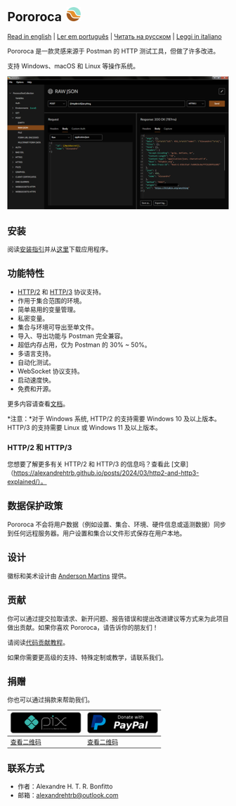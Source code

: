  <h1>Pororoca <img style="margin: 4px 0 0 4px" height="32" src="pororoca.png" alt="Pororoca Logo"/></h1>

[Read in english](README.md) | [Ler em português](README_pt.md) | [Читать на русском](README_ru.md) | [Leggi in italiano](README_it.md)

Pororoca 是一款灵感来源于 Postman 的 HTTP 测试工具，但做了许多改进。

支持 Windows、macOS 和 Linux 等操作系统。

![ExampleScreen](./misc/example_screen_en.png)

## 安装

阅读[安装指引](https://pororoca.io/docs/installation)并从[这里](https://github.com/alexandrehtrb/Pororoca/releases)下载应用程序。

## 功能特性

* [HTTP/2](https://http2.github.io/) 和 [HTTP/3](https://developers.cloudflare.com/http3/) 协议支持。
* 作用于集合范围的环境。
* 简单易用的变量管理。
* 私密变量。
* 集合与环境可导出至单文件。
* 导入、导出功能与 Postman 完全兼容。
* 超低内存占用，仅为 Postman 的 30% ~ 50%。
* 多语言支持。
* 自动化测试。
* WebSocket 协议支持。
* 启动速度快。
* 免费和开源。

更多内容请查看[文档](https://pororoca.io/docs/)。

*注意：*对于 Windows 系统, HTTP/2 的支持需要 Windows 10 及以上版本。HTTP/3 的支持需要 Linux 或 Windows 11 及以上版本。

### HTTP/2 和 HTTP/3

您想要了解更多有关 HTTP/2 和 HTTP/3 的信息吗？查看此 [文章]（https://alexandrehtrb.github.io/posts/2024/03/http2-and-http3-explained/）。

## 数据保护政策

Pororoca 不会将用户数据（例如设置、集合、环境、硬件信息或遥测数据）同步到任何远程服务器。用户设置和集合以文件形式保存在用户本地。

## 设计

徽标和美术设计由 [Anderson Martins](https://www.behance.net/am-dsgn) 提供。

## 贡献

你可以通过提交拉取请求、新开问题、报告错误和提出改进建议等方式来为此项目做出贡献。如果你喜欢 Pororoca，请告诉你的朋友们！

请阅读[代码贡献教程](CONTRIBUTING.md)。

如果你需要更高级的支持、特殊定制或教学，请联系我们。

## 捐赠

你也可以通过捐款来帮助我们。

| ![通过 Pix 捐款](./misc/pix_botao_doacao.png) | [![通过 PayPal 捐款](./misc/paypal_donation_button.png)](https://www.paypal.com/donate/?hosted_button_id=NUADRWF3WNYQ2) |
|--|--|
| [查看二维码](./misc/pix_doacao_qr_code.png) | [查看二维码](./misc/paypal_donation_qr_code.png) |

## 联系方式

* 作者：Alexandre H. T. R. Bonfitto
* 邮箱：alexandrehtrb@outlook.com
